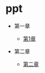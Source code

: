 # ppt


- 第一章

  - [第1章](https://github.com/wbc23/oslesson_ppt/blob/main/1.pdf)

- 第二章

  - [第二章](https:www.baidu.com)
